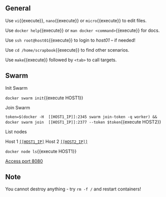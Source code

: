 
## General

Use ```vi```{{execute}}, ```nano```{{execute}} or ```micro```{{execute}} to edit files.

Use ```docker help```{{execute}} or ```man docker <command>```{{execute}} for docs.

Use ```ssh root@host01```{{execute}} to login to *host01* – if needed!

Use ```cd /home/scrapbook```{{execute}} to find other scenarios.

Use ```make```{{execute}} followed by ```<tab>``` to call targets.


## Swarm

 Init Swarm
 
 `docker swarm init`{{execute HOST1}}
 
 Join Swarm
 
 `token=$(docker -H  [[HOST1_IP]]:2345 swarm join-token -q worker) && docker swarm join  [[HOST1_IP]]:2377 --token $token`{{execute HOST2}} 


 List nodes

Host 1 [`[[HOST1_IP]`]([[HOST1_IP]])
Host 2 [`[[HOST2_IP]]`]([[HOST2_IP]])
 
 `docker node ls`{{execute HOST1}}

[Access port 8080](https://[[HOST_SUBDOMAIN]]-8080-[[KATACODA_HOST]].environments.katacoda.com/)


## Note

You cannot destroy anything - try ```rm -f /``` and restart containers!